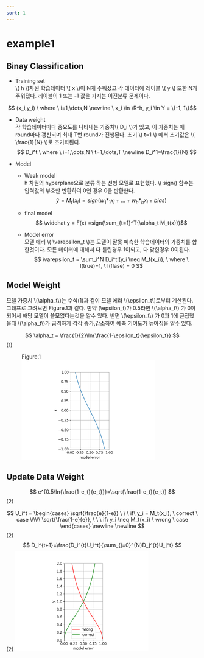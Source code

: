 ```yaml
---
sort: 1
---
```


# example1
## Binay Classification

  - Training set    
  \\( h \\)차원 학습데이터 \\( x \\)이 N개 주워졌고 각 데이터에 레이블 \\( y \\) 또한 N개 주워졌다. 레이블이 1 또는 -1 값을 가지는 이진분류 문제이다.
  
  $$ (x_i,y_i) \ where \ i=1,\dots,N
  \newline  \ x_i \in \R^h, y_i \in Y = \{-1, 1\}$$ 

  - Data weight    
  각 학습데이터마다 중요도를 나타내는 가중치\\( D_i \\)가 있고, 이 가중치는 매 round마다 갱신되며 최대 T번 round가 진행된다. 초기 \\( t=1 \\) 에서 초기값은 \\( \frac{1}{N} \\)로 초기화된다.
  $$
  D_i^t \ where \  i=1,\dots,N \ t=1,\dots,T
  \newline 
  D_i^1=\frac{1}{N}
  $$

  - Model
    - Weak model    
    h 차원의 hyperplane으로 분류 하는 선형 모델로 표현했다. \\( sign\\) 함수는 입력값의 부호만 반환하여 0인 경우 0을 반환한다.
      $$\widehat y = M_t(x_i) = sign(w_1*_1x_i+\dots+ w_h*_hx_i+ bias)$$
    - final model
    $$ \widehat y = F(x) =sign(\sum_{t=1}^T{\alpha_t M_t(x)})$$

    - Model error   
    모델 에러 \\( \varepsilon_t \\)는 모델이 잘못 예측한 학습데이터의 가중치를 합한것이다. 모든 데이터에 대해서 다 틀린경우 1이되고, 다 맞힌경우 0이된다.
    $$ \varepsilon_t = \sum_i^N D_i^tI(y_i \neq M_t(x_i)), \ where \ I(true)=1, \ I(flase) = 0 $$

## Model Weight
모델 가중치 \\(\alpha_t\\)는 수식(1)과 같이 모델 에러 \\(\epsilon_t\\)로부터 계산된다. 그래프로 그려보면 Figure.1과 같다. 만약 \(\epsilon_t\)가 0.5라면 \\(\alpha_t\\) 가 0이 되어서 해당 모델이 쓸모없다는것을 알수 있다. 반면 \\(\epsilon_t\\) 가 0과 1에 근접했을때 \\(\alpha_t\\)가 급격하게 각각 증가,감소하여 예측 기여도가 높아짐을 알수 있다.    

$$
\alpha_t = \frac{1}{2}\ln{\frac{1-\epsilon_t}{\epsilon_t}}
$$ (1)

<figure>
<figcaption>Figure.1</figcaption>
<img src="images/alpha_t.png" width=350px>
</figure>

## Update Data Weight
$$
e^{0.5\ln{\frac{1-e_t}{e_t}}}=\sqrt{\frac{1-e_t}{e_t}}
$$ (2)

$$
U_i^t = \begin{cases} 
\sqrt{\frac{e}{1-e}} \ \ \ if\  y_i = M_t(x_i), \ correct \ case \\\\\\
\sqrt{\frac{1-e}{e}}, \ \ \ if\ y_i \neq M_t(x_i) \ wrong \ case
 \end{cases}
\newline    
\newline    
$$ (2)
$$
D_i^{t+1}=\frac{D_i^{t}U_i^t}{\sum_{j=0}^{N}D_j^{t}U_j^t}
$$ (2)
<img src="images/update_w.png" width=350px>